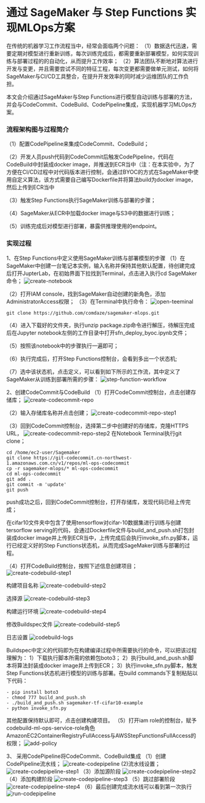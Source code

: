 # 通过 SageMaker 与 Step Functions 实现MLOps方案
在传统的机器学习工作流程当中，经常会面临两个问题：
（1）数据迭代迅速，需要定期对模型进行重新训练，每次训练完成后，都需要重新部署模型，如何实现训练与部署过程的的自动化，从而提升工作效率；
（2）算法团队不断地对算法进行开发与变更，并且需要尝试不同的特征工程，每次变更都需要做单元测试，如何将SageMaker与CI/CD工具整合，在提升开发效率的同时减少运维团队的工作负担。

本文会介绍通过SageMaker与Step Functions进行模型自动训练与部署的方法，并会与CodeCommit、CodeBuild、CodePipeline集成，实现机器学习MLOps方案。

### 流程架构图与过程简介

（1）配置CodePipeline来集成CodeCommit、CodeBuild；

（2）开发人员push代码到CodeCommit后触发CodePipeline，代码在CodeBuild中封装成docker image，并推送到ECR当中（注：在本实验中，为了方便在CI/CD过程中对代码版本进行控制，会通过BYOC的方式在SageMaker中使用自定义算法，该方式需要自己编写Dockerfile并将算法build为docker image，然后上传到ECR当中

（3）触发Step Functions执行SageMaker训练与部署的步骤；

（4）SageMaker从ECR中加载docker image与S3中的数据进行训练；

（5）训练完成后对模型进行部署，暴露供推理使用的endpoint。

### 实现过程
1、在Step Functions中定义使用SageMaker训练与部署模型的步骤
（1）在SageMaker中创建一台笔记本实例，输入名称并保持其他默认配置，待创建完成后打开JupterLab，在初始界面下拉找到Terminal，点击进入执行cd SageMaker命令；
![create-notebook](/pics/create-notebook.jpg)

（2）打开IAM console，找到SageMaker自动创建的新角色，添加AdministratorAccess权限；
（3）在Terminal中执行命令：
![open-teeminal](/pics/open-teminal.png)
```
git clone https://github.com/comdaze/sagemaker-mlops.git
```
（4）进入下载好的文件夹，执行unzip package.zip命令进行解压，待解压完成后在Jupyter notebook左侧的工作目录中打开sfn_deploy_byoc.ipynb文件；

（5）按照该notebook中的步骤执行一遍即可；

（6）执行完成后，打开Step Functions控制台，会看到多出一个状态机;

（7）选中该状态机，点击定义，可以看到如下所示的工作流，其中定义了SageMaker从训练到部署所需的步骤：
![step-function-workflow](/pics/step-functions-workflow.png)


2、创建CodeCommit与CodeBuild
（1）打开CodeCommit控制台，点击创建存储库；
![create-codecommit-repo](/pics/create-codecommit-repo.png)
 
（2）输入存储库名称并点击创建；
![create-codecommit-repo-step1](/pics/create-codecommit-repo-step1.png)
 
（3）回到CodeCommit控制台，选择第二步中创建好的存储库，克隆HTTPS URL，
![create-codecommit-repo-step2](/pics/create-codemmit-repo-step2.png)
在Notebook Terminal执行git clone；
```
cd /home/ec2-user/Sagemaker
git clone https://git-codecommit.cn-northwest-1.amazonaws.com.cn/v1/repos/ml-ops-codecommit
cp -r sagemaker-mlops/* ml-ops-codecommit
cd ml-ops-codecommit
git add .
git commit -m 'update'
git push
```
push成功之后，回到CodeCommit控制台，打开存储库，发现代码已经上传完成；

 在cifar10文件夹中包含了使用tensorflow对cifar-10数据集进行训练与创建tersorflow serving的代码，会通过Dockerfile文件与build_and_push.sh打包封装成docker image并上传到ECR当中，上传完成后会执行invoke_sfn.py脚本，运行已经定义好的Step Functions状态机，从而完成SageMaker训练与部署的过程。

（4）打开CodeBuild控制台，按照下述信息创建项目；
![create-codebuild-step1](/pics/create-codebuild-step1.png)

构建项目名称
![create-codebuild-step2](/pics/create-codebuild-step2.png)

选择源
![create-codebuild-step3](/pics/create-codebuild-step3.png)

构建运行环境
![create-codebuild-step4](/pics/create-codebuild-step4.png)

修改Buildspec文件
![create-codebuild-step5](/pics/create-codebuild-step5.png)

日志设置
![codebuild-logs](/pics/codebuild-logs.png)

Buildspec中定义的代码即为在构建编译过程中所需要执行的命令，可以把该过程理解为：
1）下载执行脚本所需的依赖包boto3；
2）执行build_and_push.sh脚本将算法封装成docker image并上传到ECR；
3）执行invoke_sfn.py脚本，触发Step Functions状态机进行模型的训练与部署。在build commands下复制粘贴以下代码：
```
- pip install boto3
- chmod 777 build_and_push.sh
- ./build_and_push.sh sagemaker-tf-cifar10-example
- python invoke_sfn.py
``` 
 
其他配置保持默认即可，点击创建构建项目。
（5）打开iam role的控制台，赋予codebuild-ml-ops-service-role角色AmazonEC2ContainerRegistryFullAccess与AWSStepFunctionsFullAccess的权限；
![add-policy](/pics/add-policy.png)

3、 采用CodePipeline将CodeCommit、CodeBuild集成
（1）创建CodePipeline流水线；
![create-codepipeline](/pics/create-codepipeline.png)
 (2)流水线设置；
![create-codepipeline-step1](/pics/create-codepipeline-step1.png)
（3）添加源阶段
![create-codepipeline-step2](/pics/create-codepipeline-step2.png)
（4）添加构建阶段
![create-codepipeline-step3](/pics/create-codepipeline-step3.png)
（5）跳过部署阶段
![create-codepipeline-step4](/pics/create-codepipeline-step4.png)
（6）最后创建完成流水线可以看到第一次执行
![run-codepipeline](/pics/run-codepipeline.png)